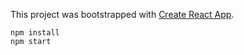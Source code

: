 This project was bootstrapped with [Create React App](https://github.com/facebookincubator/create-react-app).

```
npm install
npm start
```
